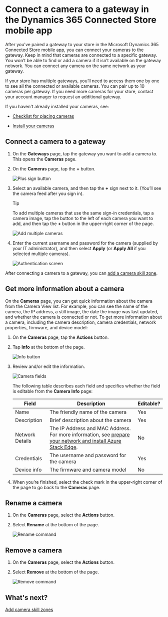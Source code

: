 

# Connect a camera to a gateway in the Dynamics 365 Connected Store mobile app

After you've paired a gateway to your store in the Microsoft Dynamics 365 Connected Store mobile app, you can connect your cameras to the gateway. Keep in mind that cameras are connected to a specific gateway. You won’t be able to find or add a camera if it isn’t available on the gateway network. You can connect any camera on the same network as your gateway.

If your store has multiple gateways, you’ll need to access them one by one to see all the connected or available cameras. You can pair up to 10 cameras per gateway. If you need more cameras for your store, contact your account manager to request an additional gateway.

If you haven't already installed your cameras, see: 

- [Checklist for placing cameras](camera-placement-checklist.md)

- [Install your cameras](install-cameras.md)

## Connect a camera to a gateway

1. On the **Gateways** page, tap the gateway you want to add a camera to. This opens the **Cameras** page.   

2. On the **Cameras** page, tap the **+** button. 

    ![Plus sign button](media/add-camera.PNG "Plus sign button")
 
3. Select an available camera, and then tap the **+** sign  next to it. (You’ll see the camera feed after you sign in).

   > [!TIP]
   > To add multiple cameras that use the same sign-in credentials, tap a camera image, tap the button to the left of each camera you want to add, and then tap the **+** button in the upper-right corner of the page.
    
    ![Add multiple cameras](media/add-cameras.PNG "Add multiple cameras")
 
4.	Enter the current username and password for the camera (supplied by your IT administrator), and then select **Apply** (or **Apply All** if you selected multiple cameras).
 
    ![Authentication screen](media/camera-authentication.PNG "Authentication screen")
    
After connecting a camera to a gateway, you can [add a camera skill zone](mobile-app-add-camera-skill-zones.md).

## Get more information about a camera

On the **Cameras** page, you can get quick information about the camera from the Camera View list. For example, you can see the name of the camera, the IP address, a still image, the date the image was last updated, and whether the camera is connected or not. To get more information about a camera, including the camera description, camera credentials, network properties, firmware, and device model:

1. On the **Cameras** page, tap the **Actions** button.

2. Tap **Info** at the bottom of the page.

    ![Info button](media/camera-info.PNG "Info button")
 
3. Review and/or edit the information.

    ![Camera fields](media/camera-fields.PNG "Camera fields")
 
    The following table describes each field and specifies whether the field is editable from the **Camera Info** page:

    |Field|Description|Editable?|
    |-------------------|----------------------------------------------------|------|
    |Name|The friendly name of the camera|Yes|
    |Description|Brief description about the camera|Yes|
    |Network Details|The IP Address and MAC Address. For more information, see [prepare your network and install Azure Stack Edge](ase-install.md).|No|
    |Credentials|The username and password for the camera|Yes|
    |Device info|The firmware and camera model|No|

4.	When you’re finished, select the check mark in the upper-right corner of the page to go back to the **Cameras** page.

## Rename a camera

1. On the **Cameras** page, select the **Actions** button.

2. Select **Rename** at the bottom of the page.

    ![Rename command](media/camera-rename.PNG "Rename command")

## Remove a camera

1. On the **Cameras** page, select the **Actions** button.

2. Select **Remove** at the bottom of the page.

    ![Remove command](media/camera-remove.PNG "Remove command")
 
## What's next?

[Add camera skill zones](mobile-app-add-camera-skill-zones.md)

